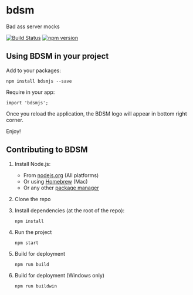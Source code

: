 bdsm
==========

Bad ass server mocks

[![Build Status](https://travis-ci.org/500tech/bdsm.svg?branch=master)](https://travis-ci.org/500tech/bdsm)
[![npm version](https://badge.fury.io/js/bdsmjs.svg)](https://badge.fury.io/js/bdsmjs)

Using BDSM in your project
--------------------------

Add to your packages:

    npm install bdsmjs --save

Require in your app:

    import 'bdsmjs';

Once you reload the application, the BDSM logo will appear in bottom
right corner.

Enjoy!


Contributing to BDSM
--------------------

1. Install Node.js:
    - From [nodejs.org](https://nodejs.org/) (All platforms)
    - Or using [Homebrew](http://blog.teamtreehouse.com/install-node-js-npm-mac) (Mac)
    - Or any other [package manager](https://github.com/joyent/node/wiki/Installing-Node.js-via-package-manager)
1. Clone the repo
1. Install dependencies (at the root of the repo):

    ```
    npm install
    ```

1. Run the project

    ```
    npm start
    ```

1. Build for deployment

    ```
    npm run build
    ```

1. Build for deployment (Windows only)

    ```
    npm run buildwin
    ```
